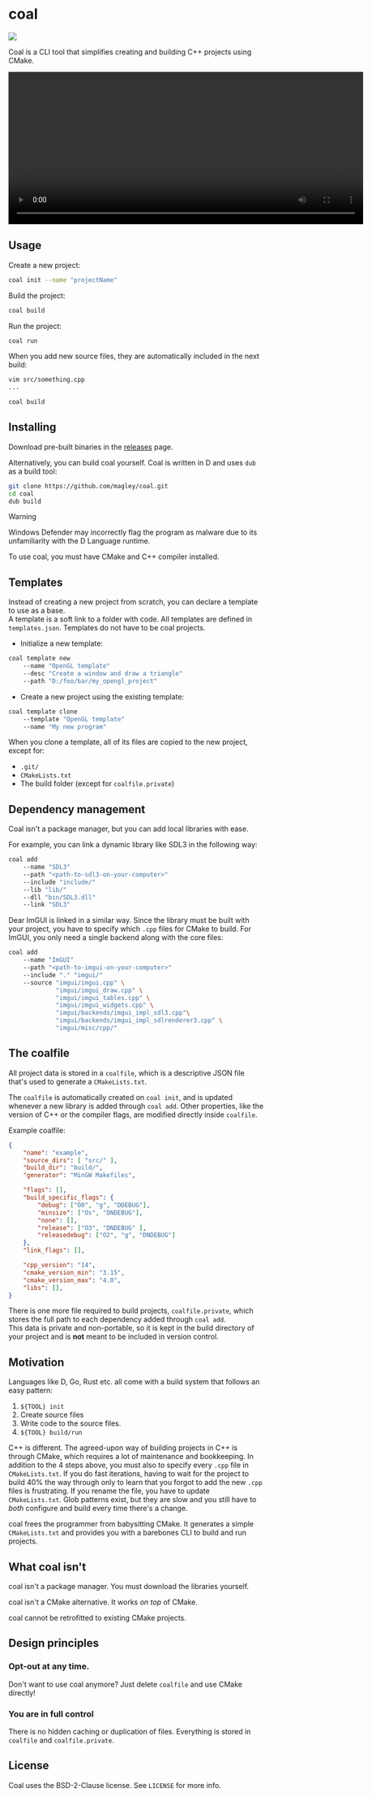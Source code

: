 # coal

![](./docs/coal_logo.png)

Coal is a CLI tool that simplifies creating and building C++ projects using CMake.

<video width="700" height="300" controls>
  <source src="./docs/coal_01.mp4" type="video/mp4">
</video>

## Usage

Create a new project:

```sh
coal init --name "projectName"
```

Build the project:

```sh
coal build
```

Run the project:

```sh
coal run
```

When you add new source files, they are automatically included in the next build:

```sh
vim src/something.cpp
...

coal build
```


## Installing

Download pre-built binaries in the [releases](https://github.com/magley/coal/releases) page.

Alternatively, you can build coal yourself. Coal is written in D and uses `dub` as a build tool:

```sh
git clone https://github.com/magley/coal.git
cd coal
dub build
```

> [!WARNING]
> Windows Defender may incorrectly flag the program as malware due to its unfamiliarity with the D Language runtime. 

To use coal, you must have CMake and C++ compiler installed.


## Templates

Instead of creating a new project from scratch, you can declare a template to use as a base.
<br/>
A template is a soft link to a folder with code. All templates are defined in `templates.json`. Templates do not have to be coal projects.

- Initialize a new template:

```sh
coal template new 
    --name "OpenGL template" 
    --desc "Create a window and draw a triangle" 
    --path "D:/foo/bar/my_opengl_project"
```

- Create a new project using the existing template:

```sh
coal template clone 
    --template "OpenGL template" 
    --name "My new program"
```

When you clone a template, all of its files are copied to the new project, except for:
- `.git/`
- `CMakeLists.txt`
- The build folder (except for `coalfile.private`)


## Dependency management

Coal isn't a package manager, but you can add local libraries with ease.

For example, you can link a dynamic library like SDL3 in the following way:

```sh
coal add
    --name "SDL3"
    --path "<path-to-sdl3-on-your-computer>"
    --include "include/"
    --lib "lib/"
    --dll "bin/SDL3.dll"
    --link "SDL3"
```

Dear ImGUI is linked in a similar way. Since the library must be built with your project, you have to specify which `.cpp` files for CMake to build. For ImGUI, you only need a single backend along with the core files:

```sh
coal add
    --name "ImGUI"
    --path "<path-to-imgui-on-your-computer>"
    --include "." "imgui/"
    --source "imgui/imgui.cpp" \
             "imgui/imgui_draw.cpp" \
             "imgui/imgui_tables.cpp" \
             "imgui/imgui_widgets.cpp" \
             "imgui/backends/imgui_impl_sdl3.cpp"\
             "imgui/backends/imgui_impl_sdlrenderer3.cpp" \
             "imgui/misc/cpp/"
```

## The coalfile

All project data is stored in a `coalfile`, which is a descriptive JSON file that's used to generate a `CMakeLists.txt`.

The `coalfile` is automatically created on `coal init`, and is updated whenever a new library is added through `coal add`. Other properties, like the version of C++ or the compiler flags, are modified directly inside `coalfile`.

Example coalfile:

```json
{
    "name": "example",
    "source_dirs": [ "src/" ],
    "build_dir": "build/",
    "generator": "MinGW Makefiles",

    "flags": [],
    "build_specific_flags": {
        "debug": ["O0", "g", "DDEBUG"],
        "minsize": ["Os", "DNDEBUG"],
        "none": [],
        "release": ["O3", "DNDEBUG" ],
        "releasedebug": ["O2", "g", "DNDEBUG"]
    },
    "link_flags": [],

    "cpp_version": "14",
    "cmake_version_min": "3.15",
    "cmake_version_max": "4.0",
    "libs": [],
}
```

There is one more file required to build projects, `coalfile.private`, which stores the full path to each dependency added through `coal add`. <br/>
This data is private and non-portable, so it is kept in the build directory of your project and is **not** meant to be included in version control.

## Motivation

Languages like D, Go, Rust etc. all come with a build system that
follows an easy pattern:

1. `${TOOL} init`
2. Create source files
3. Write code to the source files.
4. `${TOOL} build/run`

C++ is different. The agreed-upon way of building projects in C++ is through CMake, which requires a lot of maintenance and bookkeeping. In addition to the 4 steps above, you must also to specify every `.cpp` file in `CMakeLists.txt`. If you do fast iterations, having to wait for the project to build 40% the way through only to learn that you forgot to add the new `.cpp` files is frustrating. If you rename the file, you have to update `CMakeLists.txt`. Glob patterns exist, but they are slow and you still have to _both_ configure and build every time there's a change.

coal frees the programmer from babysitting CMake. It generates a simple `CMakeLists.txt` and provides you with a barebones CLI to build and run projects.

## What coal isn't

coal isn't a package manager. You must download the libraries yourself. 

coal isn't a CMake alternative. It works _on top_ of CMake.

coal cannot be retrofitted to existing CMake projects.

## Design principles

### Opt-out at any time.

Don't want to use coal anymore? Just delete `coalfile` and use CMake directly!

### You are in full control

There is no hidden caching or duplication of files. Everything is stored in `coalfile` and `coalfile.private`.

## License

Coal uses the BSD-2-Clause license. See `LICENSE` for more info.
